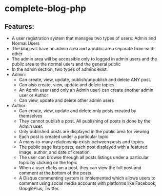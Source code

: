 # complete-blog-php

## Features:

* A user registration system that manages two types of users: Admin and Normal Users
* The blog will have an admin area and a public area separate from each other
* The admin area will be accessible only to logged in admin users and the public area to the normal users and the general public
* In the admin section, two types of admins exist: 
* Admin:
  * Can create, view, update, publish/unpublish and delete ANY post.
  * Can also create, view, update and delete topics.
  * An Admin user (and only an Admin user) can create another admin user or Author
  * Can view, update and delete other admin users
* Author:
  * Can create, view, update and delete only posts created by themselves
  * They cannot publish a post. All publishing of posts is done by the Admin user.
  * Only published posts are displayed in the public area for viewing
  * Each post is created under a particular topic
  * A many-to-many relationship exists between posts and topics.
  * The public page lists posts; each post displayed with a featured image, author, and date of creation.
  * The user can browse through all posts listings under a particular topic by clicking on the topic
  * When a user clicks on a post, they can view the full post and comment at the bottom of the posts.
  * A Disqus commenting system is implemented which allows users to comment using social media accounts with platforms like Facebook, GooglePlus, Twitter.
